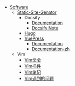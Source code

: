 
- [Software](/IT/Software/README.md)
  * [Static-Site-Genator](/IT/Software/Static-Site-Genator/)
    + Docsify
      - [Documentation](/IT/Software/Static-Site-Genator/Docsify/Documentation/README.md)
      - [Docsify Note](/IT/Software/Static-Site-Genator/Docsify/Docsify-Note.md)
    + [Hugo](/IT/Software/Static-Site-Genator/)
    + [VuePress](/IT/Software/Static-Site-Genator/VuePress/)
      * [Documentation](/IT/Software/Static-Site-Genator/VuePress/Documentation/)
      * [Documentation-zh](/IT/Software/Static-Site-Genator/VuePress/Documentation/zh/)
  * Vim
    + [Vim命令](./IT/Software/Vim/Vim命令.md)
    + [Vim插件](./IT/Software/Vim/Vim插件.md)
    + [Vim笔记](./IT/Software/Vim/Vim笔记.md)
    + [Vim遇到的问题](./IT/Software/Vim/Vim遇到的问题.md)
